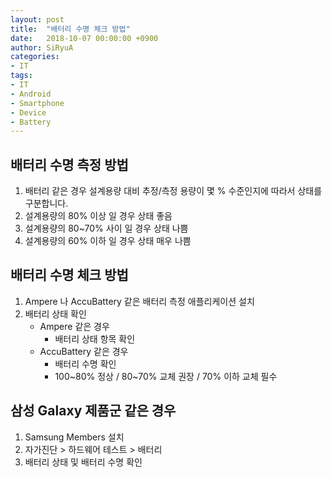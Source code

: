 ```yaml
---
layout: post
title:  "배터리 수명 체크 방법"
date:   2018-10-07 00:00:00 +0900
author: SiRyuA
categories:
- IT
tags:
- IT
- Android
- Smartphone
- Device
- Battery
---
```


## 배터리 수명 측정 방법
1. 배터리 같은 경우 설계용량 대비 추정/측정 용량이 몇 % 수준인지에 따라서 상태를 구분합니다.
2. 설계용량의 80% 이상 일 경우 상태 좋음
3. 설계용량의 80~70% 사이 일 경우 상태 나쁨
4. 설계용량의 60% 이하 일 경우 상태 매우 나쁨


## 배터리 수명 체크 방법
1. Ampere 나 AccuBattery 같은 배터리 측정 애플리케이션 설치
2. 배터리 상태 확인
   * Ampere 같은 경우
      * 배터리 상태 항목 확인
   * AccuBattery 같은 경우
      * 배터리 수명 확인
      * 100~80% 정상 / 80~70% 교체 권장 / 70% 이하 교체 필수


## 삼성 Galaxy 제품군 같은 경우
1. Samsung Members 설치
2. 자가진단 > 하드웨어 테스트 > 배터리
3. 배터리 상태 및 배터리 수명 확인
